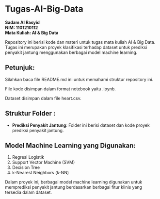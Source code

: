 # Tugas-AI-Big-Data

**Sadam Al Rasyid**  
**NIM: 1101210112**  
**Mata Kuliah: AI & Big Data**

Repository ini berisi kode dan materi untuk tugas mata kuliah AI & Big Data. Tugas ini merupakan proyek klasifikasi terhadap dataset untuk prediksi penyakit jantung menggunakan berbagai model machine learning.

## Petunjuk:

Silahkan baca file README.md ini untuk memahami struktur repository ini.

File kode disimpan dalam format notebook yaitu .ipynb.

Dataset disimpan dalam file heart.csv.

## Struktur Folder :

- **Prediksi Penyakit Jantung**: Folder ini berisi dataset dan kode proyek prediksi penyakit jantung.

## Model Machine Learning yang Digunakan:

1. Regresi Logistik
2. Support Vector Machine (SVM)
3. Decision Tree
4. k-Nearest Neighbors (k-NN)

Dalam proyek ini, berbagai model machine learning digunakan untuk memprediksi penyakit jantung berdasarkan berbagai fitur klinis yang tersedia dalam dataset.
